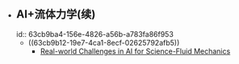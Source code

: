 - ## AI+流体力学(续)
  id:: 63cb9ba4-156e-4826-a56b-a783fa86f953
	- ((63cb9b12-19e7-4ca1-8ecf-02625792afb5))
		- [Real-world Challenges in AI for Science-Fluid Mechanics](http://ai4science101.deepmodeling.com/en/latest/chapters/AI_for_scientific_discovery/real_world_challenge.html#fluid-mechanics)